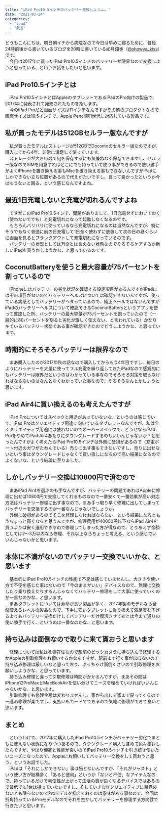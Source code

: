 ```yaml
---
title: "iPad Pro10.5インチのバッテリー交換しよう……。"
date: "2021-03-24"
categories: 
  - "ipad"
  - "戯言"
---
```


どうもこんにちは、明日朝イチから病院なので今日は早めに寝るために、普段24時前後から書いているブログを20時に書いている如月翔也（[@showya\_kiss](http://twitter.com/showya_kiss)）です。  
　今日は2017年に買ったiPad Pro10.5インチのバッテリーが限界なので交換しようと思っている、というお話をしたいと思います。  

## iPad Pro10.5インチとは

　iPad Pro10.5インチとはAppleのタブレットであるiPadのPro向けの製品で、2017年に発表されて発売されたものを指します。  
　今のiPad Proだと画面サイズは11インチなんですがその前のプロダクトなので画面サイズは10.5インチで、Apple Pencil第1世代に対応している製品です。  

## 私が買ったモデルは512GBセルラー版なんですが

　私が買ったモデルはストレージが512GBでDocomoのセルラー版なのですが、購入してから4年、非常に満足して使っています。  
　ストレージが大きいので何を保存するにも気兼ねなく保存できますし、セルラー版なのでSIMを用意すればどこにでも持っていて使う事ができるので使い勝手がよくiPhoneを置き換える事もMacを置き換える事もできないんですがiPadにしかできない立ち位置があるので代えがたいですし、買って良かったというか今はもうないと困る、という感じなんですよね。  

## 最近1日充電しないと充電が切れるんですよね

　ですがこのiPad Pro10.5インチ、問題がありまして、1日充電せずにおいておく（使わないででも）と充電切れになって起動しなくなるのです。  
　もちろんバリバリに使っているなら充電切れになるのは当然なんですが、特にそうでもなく普通に前の日充電して1日全く使わずに放置して次の日の昼くらいに画面を見るとブラックアウトして充電切れになっているのです。  
　バッテリーの状況としては万全とは言えない状態なのでそろそろケアするか新しいiPadを買うかしようかな、と思っているのです。  

## CoconutBatteryを使うと最大容量が75パーセントを割っているので

　iPhoneにはバッテリーの劣化状況を確認する設定項目があるんですがiPadにはその項目がないのでバッテリーヘルスについては確認できないんですが、使っている実感としてバッテリーがヘタっているので、純正ツールではないんですがiPadのバッテリーヘルスについて確認できるCoconutBatteryというアプリを使って確認した所、バッテリーの最大容量が75パーセントを割っていたので（一般的に80パーセントを割ると劣化が激しく使えない、と言われている）かなりキているバッテリー状態である事が確認できたのでどうしようかな、と思っています。  

## 時期的にそろそろバッテリーは限界なので

　まあ購入したのが2017年秋の話なので購入してからもう4年目ですし、毎日のようにバッテリーを大量に使ってフル充電を繰り返してきたiPadなので感覚的にもバッテリーは限界だというのはわかっている事なのでそろそろ対策を取らなければならないのはなんとなくわかっていた事なので、そろそろなんとかしようと思います。  

## iPad Air4に買い換えるのも考えたんですが

　iPad Proについてはスペックと用途があっていないな、というのは感じていて、iPad Proはクリエイティブ用途に向いているタブレットなんですが、私は全くクリエイティブ用途には使わないのでオーバースペックで、どうせならiPad ProをやめてiPad Air4あたりにダウングレードするのもいいんじゃないか？と思ったんですがよく考えたらiPad Pro10.5インチは外側に破損があるので（充電ポート付近のガワがたわんでいる）売りに出す事もできないですし、売りに出せないという事はダウングレードじゃなくて買い直しになるので高い結果になるのでよくないな、という結論に至りました。  

## しかしバッテリー交換は10800円で済むので

　まあiPad Air4を選ぶのも手なんですが、バッテリーの問題であればAppleに修理に出せば10800円で交換してくれるものなので一番安くて一番効果が高い対応方法はバッテリー修理に出す事なので、まあ手っ取り早く修理に出してしまってバッテリーを交換するのが一番なんじゃないでしょうか。  
　外側に破損があるのでそこを修理しなければならない、という結果になるともうちょっと高くなると思うんですが、修理費用が40000円以下ならiPad Air4を買うよりは安く運用できるので修理してしまった方が得なので、とりあえず金額としては2〜3万以内なら修理、それ以上ならちょっと考える、という感じでいいんじゃないかと思います。  

## 本体に不満がないのでバッテリー交換でいいかな、と思います

　基本的にiPad Pro10.5インチの性能で不足は感じていませんし、大きさや使い方で不便を感じた事はないので「今のままがいい」デバイスなので、無理に交換したり乗り換えたりするんじゃなくてバッテリー修理をして大事に使っていくのが一番なのかな、と思います。  
　まあタブレットについては寿命が長い製品が多く、2017年製のモデルなら全然使えるレベルの製品なので、下手に安いタブレットに乗り換えて満足度を下げるよりもバッテリー交換だけしてバッテリーだけ復活させてあとは今まで通りの使い勝手で行く、というのは一番なのかな、と思います。  

## 持ち込みは面倒なので取りに来て貰おうと思います

　修理については私は札幌在住なので駅前のビックカメラに持ち込んで修理するかAppleの引取修理をお願いするかなんですが、駅前まで行く事がほぼないので持ち込み修理は厳しいなと思っており、ぶっちゃけ面倒くさいので引取修理をお願いしようかな、と思っています。  
　持ち込み修理と違って引取修理は時間がかかるんですが、まあその間はiPhone12ProMaxとMacBookAirを使い分けてニーズを埋めていければいいんじゃないかな、と思います。  
　引取修理でも修理金額は変わりませんし、家から出して家まで戻ってくるので一連の修理が楽ですし、支払いもカードでできるので気軽に修理ができて良いと思います。  

## まとめ

　というわけで、2017年に購入したiPad Pro10.5インチがバッテリー劣化でまともに使えない状態になりつつあるので、ダウングレード購入も含めて色々検討したんですが、やはり機能と性能が良いのでiPad Pro10.5インチを引き続き使いたいニーズになったので、Appleにお願いしてバッテリー交換をして貰おうと思う、というお話でした。  
　iPadは「それにしかできない」事は殆どないんですが、「それがジャスト」という使い方が結構多く「あると便利」というか「ないと不便」なアイテムなので、持っているだけで利便性が上がって生活の質が良くなるデバイスではあるので最低でも1台は持っていたいですし、そしていきなりクリエイティブに目覚めないとも限らないのでProモデルを抑えておくのは意味がある事なので、今回は折角持っているProモデルなのでそれを生かしてバッテリーを修理する方向性で行きたいと思います。
